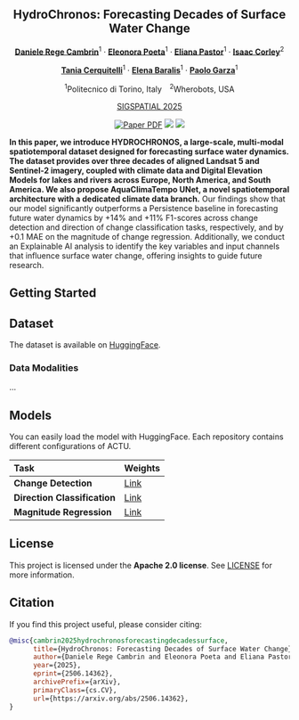 <div align="center">
  
## HydroChronos: Forecasting Decades of Surface Water Change

[**Daniele Rege Cambrin**](https://darthreca.github.io/)<sup>1</sup> · [**Eleonora Poeta**](https://github.com/eleonorapoeta)<sup>1</sup> · [**Eliana Pastor**](https://elianap.github.io/)<sup>1</sup> · [**Isaac Corley**](https://isaacc.dev/)<sup>2</sup>

[**Tania Cerquitelli**](https://smartdata.polito.it/members/tania-cerquitelli)<sup>1</sup> · [**Elena Baralis**](https://smartdata.polito.it/members/elena-baralis/)<sup>1</sup> · [**Paolo Garza**](https://dbdmg.polito.it/dbdmg_web/people/paolo-garza/)<sup>1</sup>

<sup>1</sup>Politecnico di Torino, Italy&emsp;<sup>2</sup>Wherobots, USA

[SIGSPATIAL 2025](https://sigspatial2025.sigspatial.org/)

<a href="https://arxiv.org/abs/2506.14362"><img src='https://img.shields.io/badge/Paper-%23B31B1B?style=flat&logo=arxiv&logoColor=%23B31B1B&labelColor=white' alt='Paper PDF'></a>
<a href="https://huggingface.co/datasets/DarthReca/hydro-cronos"><img src='https://img.shields.io/badge/HydroChronos-yellow?style=flat&logo=huggingface&logoColor=yellow&labelColor=grey'></a>
<a href="https://huggingface.co/collections/DarthReca/actu-6872e67bacfcdbef020e25ff"><img src='https://img.shields.io/badge/ACTU-yellow?style=flat&logo=huggingface&logoColor=yellow&labelColor=grey'></a>

</div>


**In this paper, we introduce HYDROCHRONOS, a large-scale, multi-modal spatiotemporal dataset designed for forecasting surface water dynamics. The dataset provides over three decades of aligned Landsat 5 and Sentinel-2 imagery, coupled with climate data and Digital Elevation Models for lakes and rivers across Europe, North America, and South America. We also propose AquaClimaTempo UNet, a novel spatiotemporal architecture with a dedicated climate data branch.** Our findings show that our model significantly outperforms a Persistence baseline in forecasting future water dynamics by +14% and +11% F1-scores across change detection and direction of change classification tasks, respectively, and by +0.1 MAE on the magnitude of change regression. Additionally, we conduct an Explainable AI analysis to identify the key variables and input channels that influence surface water change, offering insights to guide future research.

## Getting Started

## Dataset
The dataset is available on [HuggingFace](https://huggingface.co/datasets/DarthReca/hydro-cronos).

### Data Modalities
...

## Models

You can easily load the model with HuggingFace. Each repository contains different configurations of ACTU.

| Task | Weights |
| :--- | :--- |
| **Change Detection** | [Link](https://huggingface.co/DarthReca/actu-change-detection) |
| **Direction Classification** | [Link](https://huggingface.co/DarthReca/actu-direction-classification) |
| **Magnitude Regression** | [Link](https://huggingface.co/DarthReca/actu-magnitude-regression) |

## License

This project is licensed under the **Apache 2.0 license**. See [LICENSE](LICENSE) for more information.

## Citation

If you find this project useful, please consider citing:

```bibtex
@misc{cambrin2025hydrochronosforecastingdecadessurface,
      title={HydroChronos: Forecasting Decades of Surface Water Change}, 
      author={Daniele Rege Cambrin and Eleonora Poeta and Eliana Pastor and Isaac Corley and Tania Cerquitelli and Elena Baralis and Paolo Garza},
      year={2025},
      eprint={2506.14362},
      archivePrefix={arXiv},
      primaryClass={cs.CV},
      url={https://arxiv.org/abs/2506.14362}, 
}
```
